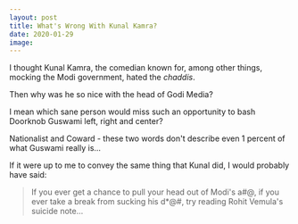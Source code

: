 ```yaml
---
layout: post
title: What's Wrong With Kunal Kamra?
date: 2020-01-29
image: 
---
```


I thought Kunal Kamra, the comedian known for, among other things, mocking the Modi government, hated the *chaddis*.

Then why was he so nice with the head of Godi Media?

I mean which sane person would miss such an opportunity to bash Doorknob Guswami left, right and center?

Nationalist and Coward - these two words don't describe even 1 percent of what Guswami really is...

If it were up to me to convey the same thing that Kunal did, I would probably have said:

> If you ever get a chance to pull your head out of Modi's a#@, if you ever take a break from sucking his d*@#, try reading Rohit Vemula's suicide note...
